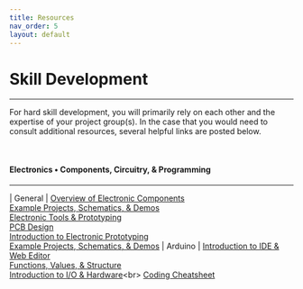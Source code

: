 ```yaml
---
title: Resources
nav_order: 5
layout: default
---
```


# Skill Development

---

For hard skill development, you will primarily rely on each other and the expertise of your project group(s). In the case that you would need to consult additional resources, several helpful links are posted below.

<br>

#### Electronics • Components, Circuitry, & Programming

---

| General                   | [Overview of Electronic Components](https://learn.adafruit.com/guides/beginner)<br> [Example Projects, Schematics, & Demos](https://learn.adafruit.com/guides/projects)<br> [Electronic Tools & Prototyping](https://learn.adafruit.com/guides/tutorials)<br> [PCB Design](https://fritzing.org/learning/)<br> [Introduction to Electronic Prototyping](https://learn.sparkfun.com/resources/3)<br> [Example Projects, Schematics, & Demos](https://learn.sparkfun.com/tutorials) 
| Arduino                   | [Introduction to IDE & Web Editor](https://www.arduino.cc/en/Guide/HomePager)<br> [Functions, Values, & Structure](https://www.arduino.cc/reference/en/)<br> [Introduction to I/O & Hardware]([https://learn.adafruit.com/guides/tutorials](https://cdn.sparkfun.com/assets/3/9/d/9/e/Intro_to_Arduino_-_v30_1.pdf))<br> [Coding Cheatsheet](https://cdn.sparkfun.com/assets/f/4/9/2/2/Arduino_Cheat_Sheet-11-12-13.pdf)
